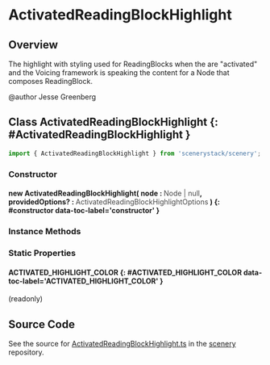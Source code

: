 # ActivatedReadingBlockHighlight

## Overview

The highlight with styling used for ReadingBlocks when the are "activated" and
the Voicing framework is speaking the content for a Node that composes ReadingBlock.

@author Jesse Greenberg

## Class ActivatedReadingBlockHighlight {: #ActivatedReadingBlockHighlight }


```js
import { ActivatedReadingBlockHighlight } from 'scenerystack/scenery';
```
### Constructor

#### new ActivatedReadingBlockHighlight( node : <span style="font-weight: 400; opacity: 80%;">Node | null</span>, providedOptions? : <span style="font-weight: 400; opacity: 80%;">ActivatedReadingBlockHighlightOptions</span> ) {: #constructor data-toc-label='constructor' }

### Instance Methods



### Static Properties

#### ACTIVATED_HIGHLIGHT_COLOR {: #ACTIVATED_HIGHLIGHT_COLOR data-toc-label='ACTIVATED_HIGHLIGHT_COLOR' }

(readonly)



## Source Code

See the source for [ActivatedReadingBlockHighlight.ts](https://github.com/phetsims/scenery/blob/main/js/accessibility/voicing/ActivatedReadingBlockHighlight.ts) in the [scenery](https://github.com/phetsims/scenery) repository.
